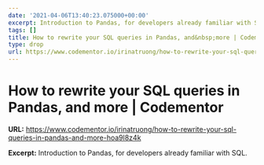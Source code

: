 ```yaml
---
date: '2021-04-06T13:40:23.075000+00:00'
excerpt: Introduction to Pandas, for developers already familiar with SQL.
tags: []
title: How to rewrite your SQL queries in Pandas, and&nbsp;more | Codementor
type: drop
url: https://www.codementor.io/irinatruong/how-to-rewrite-your-sql-queries-in-pandas-and-more-hoa9l8z4k
---
```


# How to rewrite your SQL queries in Pandas, and&nbsp;more | Codementor

**URL:** https://www.codementor.io/irinatruong/how-to-rewrite-your-sql-queries-in-pandas-and-more-hoa9l8z4k

**Excerpt:** Introduction to Pandas, for developers already familiar with SQL.
